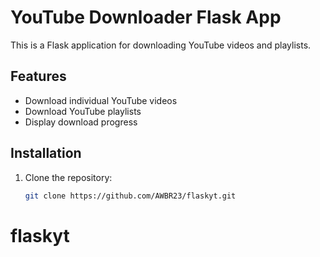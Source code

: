 # YouTube Downloader Flask App

This is a Flask application for downloading YouTube videos and playlists.

## Features

- Download individual YouTube videos
- Download YouTube playlists
- Display download progress

## Installation

1. Clone the repository:
   ```bash
   git clone https://github.com/AWBR23/flaskyt.git
# flaskyt
